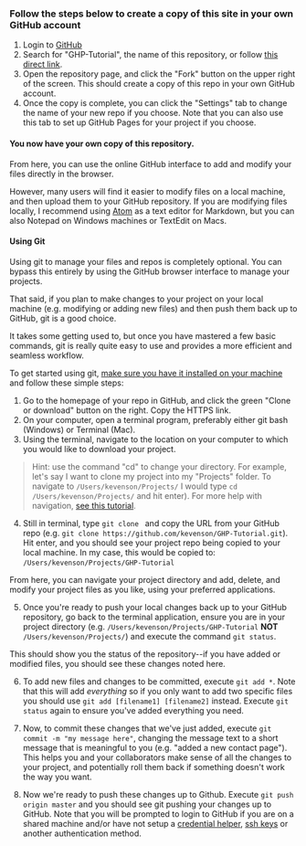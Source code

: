 ### Follow the steps below to create a copy of this site in your own GitHub account

1. Login to [GitHub](https://github.com)
2. Search for "GHP-Tutorial", the name of this repository, or follow [this direct link](https://github.com/kevenson/GHP-Tutorial).
3. Open the repository page, and click the "Fork" button on the upper right of the screen. This should create a copy of this repo in your own GitHub account.
4. Once the copy is complete, you can click the "Settings" tab to change the name of your new repo if you choose. Note that you can also use this tab to set up GitHub Pages for your project if you choose.

#### You now have your own copy of this repository.

From here, you can use the online GitHub interface to add and modify your files directly in the browser.

However, many users will find it easier to modify files on a local machine, and then upload them to your GitHub repository. If you are modifying files locally, I recommend using [Atom](https://atom.io) as a text editor for Markdown, but you can also Notepad on Windows machines or TextEdit on Macs.

#### Using Git

Using git to manage your files and repos is completely optional. You can bypass this entirely by using the GitHub browser interface to manage your projects.

That said, if you plan to make changes to your project on your local machine (e.g. modifying or adding new files) and then push them back up to GitHub, git is a good choice.

It takes some getting used to, but once you have mastered a few basic commands, git is really quite easy to use and provides a more efficient and seamless workflow.

To get started using git, [make sure you have it installed on your machine](https://git-scm.com/downloads) and follow these simple steps:

1. Go to the homepage of your repo in GitHub, and click the green "Clone or download" button on the right. Copy the HTTPS link.
2. On your computer, open a terminal program, preferably either git bash (Windows) or Terminal (Mac).
3. Using the terminal, navigate  to the location on your computer to which you would like to download your project.
>Hint: use the command "cd" to change your directory. For example, let's say I want to clone my project into my "Projects" folder. To navigate to `/Users/kevenson/Projects/` I would type `cd /Users/kevenson/Projects/` and hit enter). For more help with navigation, [see this tutorial](https://computers.tutsplus.com/tutorials/navigating-the-terminal-a-gentle-introduction--mac-3855).

4. Still in terminal, type `git clone ` and copy the URL from your GitHub repo (e.g. `git clone https://github.com/kevenson/GHP-Tutorial.git`). Hit enter, and you should see your project repo being copied to your local machine. In my case, this would be copied to: `/Users/kevenson/Projects/GHP-Tutorial`

From here, you can navigate your project directory and add, delete, and modify your project files as you like, using your preferred applications.

5. Once you're ready to push your local changes back up to your GitHub repository, go back to the terminal application, ensure you are in your project directory (e.g. `/Users/kevenson/Projects/GHP-Tutorial` **NOT** `/Users/kevenson/Projects/`) and execute the command `git status`.

This should show you the status of the repository--if you have added or modified files, you should see these changes noted here.

6. To add new files and changes to be committed, execute `git add *`. Note that this will add *everything* so if you only want to add two specific files you should use `git add [filename1] [filename2]` instead. Execute `git status` again to ensure you've added everything you need.

7. Now, to commit these changes that we've just added, execute `git commit -m "my message here"`, changing the message text to a short message that is meaningful to you (e.g. "added a new contact page"). This helps you and your collaborators make sense of all the changes to your project, and potentially roll them back if something doesn't work the way you want.

8. Now we're ready to push these changes up to Github. Execute `git push origin master` and you should see git pushing your changes up to GitHub. Note that you will be prompted to login to GitHub if you are on a shared machine and/or have not setup a [credential helper](https://help.github.com/articles/caching-your-github-password-in-git/), [ssh keys](https://help.github.com/articles/about-ssh/) or another authentication method.
